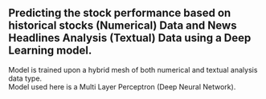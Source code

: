 ## Predicting the stock performance based on historical stocks (Numerical) Data and News Headlines Analysis (Textual) Data using a Deep Learning model.
Model is trained upon a hybrid mesh of both numerical and textual analysis data type. \
Model used here is a Multi Layer Perceptron (Deep Neural Network).

